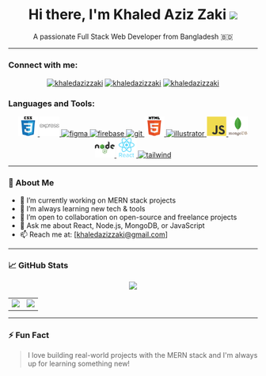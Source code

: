 <h1 align="center">Hi there, I'm Khaled Aziz Zaki <img src="https://github.com/TheDudeThatCode/TheDudeThatCode/blob/master/Assets/Hi.gif" width="35" /></h1>

<p align="center">
  A passionate Full Stack Web Developer from Bangladesh 🇧🇩
</p>

---

<h3 align="left">Connect with me:</h3>
<p align="center">
<a href="https://twitter.com/khaledazizzaki" target="blank"><img align="center" src="https://raw.githubusercontent.com/rahuldkjain/github-profile-readme-generator/master/src/images/icons/Social/twitter.svg" alt="khaledazizzaki" height="30" width="40" /></a>
<a href="https://linkedin.com/in/khaledazizzaki" target="blank"><img align="center" src="https://raw.githubusercontent.com/rahuldkjain/github-profile-readme-generator/master/src/images/icons/Social/linked-in-alt.svg" alt="khaledazizzaki" height="30" width="40" /></a>
<a href="https://fb.com/khaledazizzaki" target="blank"><img align="center" src="https://raw.githubusercontent.com/rahuldkjain/github-profile-readme-generator/master/src/images/icons/Social/facebook.svg" alt="khaledazizzaki" height="30" width="40" /></a>
</p>

<h3 align="left">Languages and Tools:</h3>
<p align="center"> <a href="https://www.w3schools.com/css/" target="_blank" rel="noreferrer"> <img src="https://raw.githubusercontent.com/devicons/devicon/master/icons/css3/css3-original-wordmark.svg" alt="css3" width="40" height="40"/> </a> <a href="https://expressjs.com" target="_blank" rel="noreferrer"> <img src="https://raw.githubusercontent.com/devicons/devicon/master/icons/express/express-original-wordmark.svg" alt="express" width="40" height="40"/> </a> <a href="https://www.figma.com/" target="_blank" rel="noreferrer"> <img src="https://www.vectorlogo.zone/logos/figma/figma-icon.svg" alt="figma" width="40" height="40"/> </a> <a href="https://firebase.google.com/" target="_blank" rel="noreferrer"> <img src="https://www.vectorlogo.zone/logos/firebase/firebase-icon.svg" alt="firebase" width="40" height="40"/> </a> <a href="https://git-scm.com/" target="_blank" rel="noreferrer"> <img src="https://www.vectorlogo.zone/logos/git-scm/git-scm-icon.svg" alt="git" width="40" height="40"/> </a> <a href="https://www.w3.org/html/" target="_blank" rel="noreferrer"> <img src="https://raw.githubusercontent.com/devicons/devicon/master/icons/html5/html5-original-wordmark.svg" alt="html5" width="40" height="40"/> </a> <a href="https://www.adobe.com/in/products/illustrator.html" target="_blank" rel="noreferrer"> <img src="https://www.vectorlogo.zone/logos/adobe_illustrator/adobe_illustrator-icon.svg" alt="illustrator" width="40" height="40"/> </a> <a href="https://developer.mozilla.org/en-US/docs/Web/JavaScript" target="_blank" rel="noreferrer"> <img src="https://raw.githubusercontent.com/devicons/devicon/master/icons/javascript/javascript-original.svg" alt="javascript" width="40" height="40"/> </a> <a href="https://www.mongodb.com/" target="_blank" rel="noreferrer"> <img src="https://raw.githubusercontent.com/devicons/devicon/master/icons/mongodb/mongodb-original-wordmark.svg" alt="mongodb" width="40" height="40"/> </a> <a href="https://nodejs.org" target="_blank" rel="noreferrer"> <img src="https://raw.githubusercontent.com/devicons/devicon/master/icons/nodejs/nodejs-original-wordmark.svg" alt="nodejs" width="40" height="40"/> </a> <a href="https://reactjs.org/" target="_blank" rel="noreferrer"> <img src="https://raw.githubusercontent.com/devicons/devicon/master/icons/react/react-original-wordmark.svg" alt="react" width="40" height="40"/> </a> <a href="https://tailwindcss.com/" target="_blank" rel="noreferrer"> <img src="https://www.vectorlogo.zone/logos/tailwindcss/tailwindcss-icon.svg" alt="tailwind" width="40" height="40"/> </a> </p>

---

### 🚀 About Me

- 🔭 I’m currently working on MERN stack projects
- 🌱 I’m always learning new tech & tools
- 👯 I’m open to collaboration on open-source and freelance projects
- 💬 Ask me about React, Node.js, MongoDB, or JavaScript
- 📫 Reach me at: [khaledazizzaki@gmail.com]

---

### 📈 GitHub Stats

<p align="center">
  <img src="https://github-readme-streak-stats.herokuapp.com/?user=khaledazizzaki&theme=radical" />
</p>
   

<table align="center">
  <tr>
    <td>
      <img src="https://github-readme-stats.vercel.app/api/top-langs/?username=khaledazizzaki&layout=compact&theme=radical" />
    </td>
     <td>
      <img src="https://github-readme-stats.vercel.app/api?username=khaledazizzaki&show_icons=true&theme=radical" />
    </td>
  </tr>
</table>


---

### ⚡ Fun Fact

> I love building real-world projects with the MERN stack and I'm always up for learning something new!



